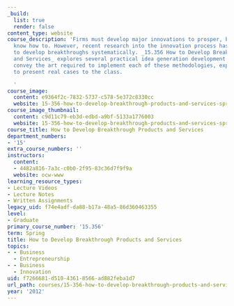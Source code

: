 ```yaml
---
_build:
  list: true
  render: false
content_type: website
course_description: 'Firms must develop major innovations to prosper, but they don''t
  know how to. However, recent research into the innovation process has made it possible
  to develop breakthroughs systematically. _15.356 How to Develop Breakthrough Products
  and Services_ explores several practical idea generation development methods. To
  convey the art required to implement each of these methodologies, experts are invited
  to present real cases to the class.

  '
course_image:
  content: e9364f2c-7832-5737-c578-5e372c8330cc
  website: 15-356-how-to-develop-breakthrough-products-and-services-spring-2012
course_image_thumbnail:
  content: c9d11c79-eb3d-edbd-a9bf-5133a1776003
  website: 15-356-how-to-develop-breakthrough-products-and-services-spring-2012
course_title: How to Develop Breakthrough Products and Services
department_numbers:
- '15'
extra_course_numbers: ''
instructors:
  content:
  - 4482a816-7a3c-c0b0-2f95-83c36d7f9f9a
  website: ocw-www
learning_resource_types:
- Lecture Videos
- Lecture Notes
- Written Assignments
legacy_uid: f74e4adf-da88-b17a-48a5-86d360463355
level:
- Graduate
primary_course_number: '15.356'
term: Spring
title: How to Develop Breakthrough Products and Services
topics:
- - Business
  - Entrepreneurship
- - Business
  - Innovation
uid: f7266681-d510-4361-8566-ad882feba1d7
url_path: courses/15-356-how-to-develop-breakthrough-products-and-services-spring-2012
year: '2012'
---
```

